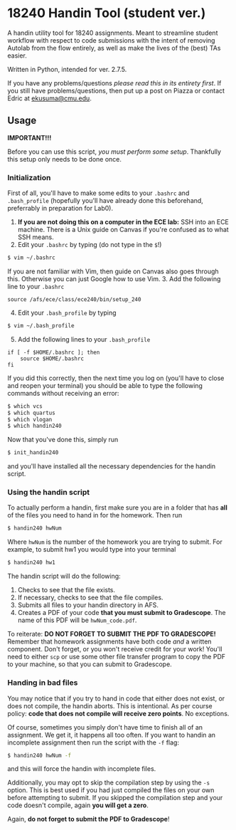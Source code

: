 # 18240 Handin Tool (student ver.)
A handin utility tool for 18240 assignments. Meant to streamline student
workflow with respect to code submissions with the intent of removing Autolab
from the flow entirely, as well as make the lives of the (best) TAs easier.

Written in Python, intended for ver. 2.7.5.

If you have any problems/questions *please read this in its entirety first*. If
you still have problems/questions, then put up a post on Piazza or contact Edric
at <ekusuma@cmu.edu>.

## Usage
**IMPORTANT!!!**

Before you can use this script, *you must perform some setup*. Thankfully this
setup only needs to be done once.

### Initialization
First of all, you'll have to make some edits to your `.bashrc` and
`.bash_profile` (hopefully you'll have already done this beforehand, preferrably
in preparation for Lab0).

1. **If you are not doing this on a computer in the ECE lab:** SSH into an ECE
   machine. There is a Unix guide on Canvas if you're confused as to what SSH
   means.
2. Edit your `.bashrc` by typing (do not type in the `$`!)

```bash
$ vim ~/.bashrc
```
If you are not familiar with Vim, then guide on Canvas also goes through this.
Otherwise you can just Google how to use Vim.
3. Add the following line to your `.bashrc`

```
source /afs/ece/class/ece240/bin/setup_240
```
4. Edit your `.bash_profile` by typing

```bash
$ vim ~/.bash_profile
```
5. Add the following lines to your `.bash_profile`

```
if [ -f $HOME/.bashrc ]; then
    source $HOME/.bashrc
fi
```

If you did this correctly, then the next time you log on (you'll have to close
and reopen your terminal) you should be able to type the following commands
without receiving an error:
```bash
$ which vcs
$ which quartus
$ which vlogan
$ which handin240
```

Now that you've done this, simply run
```bash
$ init_handin240
```
and you'll have installed all the necessary dependencies for the handin script.

### Using the handin script
To actually perform a handin, first make sure you are in a folder that has
**all** of the files you need to hand in for the homework. Then run
```bash
$ handin240 hwNum
```
Where `hwNum` is the number of the homework you are trying to submit. For
example, to submit hw1 you would type into your terminal
```bash
$ handin240 hw1
```

The handin script will do the following:
1. Checks to see that the file exists.
2. If necessary, checks to see that the file compiles.
3. Submits all files to your handin directory in AFS.
4. Creates a PDF of your code **that you must submit to Gradescope**. The name
   of this PDF will be `hwNum_code.pdf`.

To reiterate: **DO NOT FORGET TO SUBMIT THE PDF TO GRADESCOPE!** Remember that
homework assignments have both code *and* a written component. Don't forget, or
you won't receive credit for your work! You'll need to either `scp` or use some
other file transfer program to copy the PDF to your machine, so that you can
submit to Gradescope.

### Handing in bad files
You may notice that if you try to hand in code that either does not exist, or
does not compile, the handin aborts. This is intentional. As per course policy:
**code that does not compile will receive zero points**. No exceptions.

Of course, sometimes you simply don't have time to finish all of an assignment.
We get it, it happens all too often. If you want to handin an incomplete
assignment then run the script with the `-f` flag:
```bash
$ handin240 hwNum -f
```
and this will force the handin with incomplete files.

Additionally, you may opt to skip the compilation step by using the `-s` option.
This is best used if you had just compiled the files on your own before
attempting to submit. If you skipped the compilation step and your code doesn't
compile, again **you will get a zero**.

Again, **do not forget to submit the PDF to Gradescope**!
